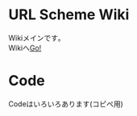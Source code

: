 # URL Scheme Wiki
Wikiメインです｡  
Wikiへ[Go!](https://github.com/yeswasi/URLScheme/wiki)
# Code
Codeはいろいろあります(コピペ用)
